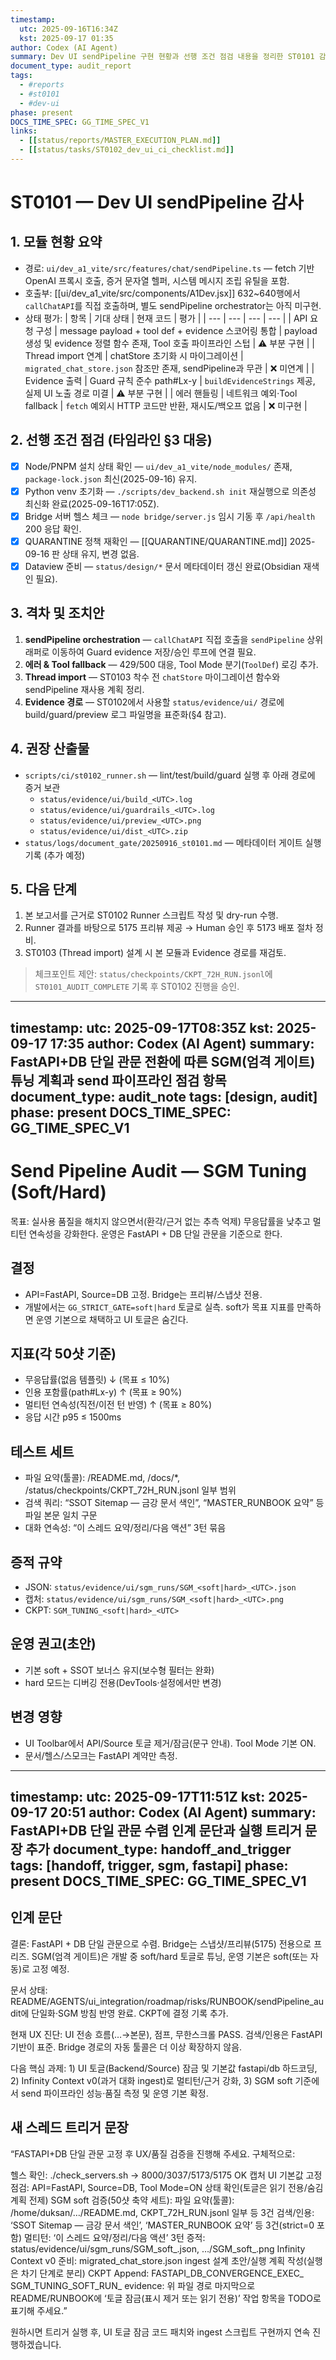 ```yaml
---
timestamp:
  utc: 2025-09-16T16:34Z
  kst: 2025-09-17 01:35
author: Codex (AI Agent)
summary: Dev UI sendPipeline 구현 현황과 선행 조건 점검 내용을 정리한 ST0101 감사 보고서
document_type: audit_report
tags:
  - #reports
  - #st0101
  - #dev-ui
phase: present
DOCS_TIME_SPEC: GG_TIME_SPEC_V1
links:
  - [[status/reports/MASTER_EXECUTION_PLAN.md]]
  - [[status/tasks/ST0102_dev_ui_ci_checklist.md]]
---
```


# ST0101 — Dev UI sendPipeline 감사

## 1. 모듈 현황 요약
- 경로: `ui/dev_a1_vite/src/features/chat/sendPipeline.ts` — fetch 기반 OpenAI 프록시 호출, 증거 문자열 헬퍼, 시스템 메시지 조립 유틸을 포함.
- 호출부: [[ui/dev_a1_vite/src/components/A1Dev.jsx]] 632~640행에서 `callChatAPI`를 직접 호출하며, 별도 sendPipeline orchestrator는 아직 미구현.
- 상태 평가:
  | 항목 | 기대 상태 | 현재 코드 | 평가 |
  | --- | --- | --- | --- |
  | API 요청 구성 | message payload + tool def + evidence 스코어링 통합 | payload 생성 및 evidence 정렬 함수 존재, Tool 호출 파이프라인 스텁 | ⚠ 부분 구현 |
  | Thread import 연계 | chatStore 초기화 시 마이그레이션 | `migrated_chat_store.json` 참조만 존재, sendPipeline과 무관 | ❌ 미연계 |
  | Evidence 출력 | Guard 규칙 준수 path#Lx-y | `buildEvidenceStrings` 제공, 실제 UI 노출 경로 미결 | ⚠ 부분 구현 |
  | 에러 핸들링 | 네트워크 예외·Tool fallback | `fetch` 예외시 HTTP 코드만 반환, 재시도/백오프 없음 | ❌ 미구현 |

## 2. 선행 조건 점검 (타임라인 §3 대응)
- [x] Node/PNPM 설치 상태 확인 — `ui/dev_a1_vite/node_modules/` 존재, `package-lock.json` 최신(2025-09-16) 유지.
- [x] Python venv 초기화 — `./scripts/dev_backend.sh init` 재실행으로 의존성 최신화 완료(2025-09-16T17:05Z).
- [x] Bridge 서버 헬스 체크 — `node bridge/server.js` 임시 기동 후 `/api/health` 200 응답 확인.
- [x] QUARANTINE 정책 재확인 — [[QUARANTINE/QUARANTINE.md]] 2025-09-16 판 상태 유지, 변경 없음.
- [x] Dataview 준비 — `status/design/*` 문서 메타데이터 갱신 완료(Obsidian 재색인 필요).

## 3. 격차 및 조치안
1. **sendPipeline orchestration** — `callChatAPI` 직접 호출을 `sendPipeline` 상위 래퍼로 이동하여 Guard evidence 저장/승인 루프에 연결 필요.
2. **에러 & Tool fallback** — 429/500 대응, Tool Mode 분기(`ToolDef`) 로깅 추가.
3. **Thread import** — ST0103 착수 전 `chatStore` 마이그레이션 함수와 sendPipeline 재사용 계획 정리.
4. **Evidence 경로** — ST0102에서 사용할 `status/evidence/ui/` 경로에 build/guard/preview 로그 파일명을 표준화(§4 참고).

## 4. 권장 산출물
- `scripts/ci/st0102_runner.sh` — lint/test/build/guard 실행 후 아래 경로에 증거 보관
  - `status/evidence/ui/build_<UTC>.log`
  - `status/evidence/ui/guardrails_<UTC>.log`
  - `status/evidence/ui/preview_<UTC>.png`
  - `status/evidence/ui/dist_<UTC>.zip`
- `status/logs/document_gate/20250916_st0101.md` — 메타데이터 게이트 실행 기록 (추가 예정)

## 5. 다음 단계
1. 본 보고서를 근거로 ST0102 Runner 스크립트 작성 및 dry-run 수행.
2. Runner 결과를 바탕으로 5175 프리뷰 제공 → Human 승인 후 5173 배포 절차 정비.
3. ST0103 (Thread import) 설계 시 본 모듈과 Evidence 경로를 재검토.

> 체크포인트 제안: `status/checkpoints/CKPT_72H_RUN.jsonl`에 `ST0101_AUDIT_COMPLETE` 기록 후 ST0102 진행을 승인.
---
timestamp:
  utc: 2025-09-17T08:35Z
  kst: 2025-09-17 17:35
author: Codex (AI Agent)
summary: FastAPI+DB 단일 관문 전환에 따른 SGM(엄격 게이트) 튜닝 계획과 send 파이프라인 점검 항목
document_type: audit_note
tags: [design, audit]
phase: present
DOCS_TIME_SPEC: GG_TIME_SPEC_V1
---

# Send Pipeline Audit — SGM Tuning (Soft/Hard)

목표: 실사용 품질을 해치지 않으면서(환각/근거 없는 추측 억제) 무응답률을 낮추고 멀티턴 연속성을 강화한다. 운영은 FastAPI + DB 단일 관문을 기준으로 한다.

## 결정
- API=FastAPI, Source=DB 고정. Bridge는 프리뷰/스냅샷 전용.
- 개발에서는 `GG_STRICT_GATE=soft|hard` 토글로 실측. soft가 목표 지표를 만족하면 운영 기본으로 채택하고 UI 토글은 숨긴다.

## 지표(각 50샷 기준)
- 무응답률(없음 템플릿) ↓ (목표 ≤ 10%)
- 인용 포함률(path#Lx-y) ↑ (목표 ≥ 90%)
- 멀티턴 연속성(직전/이전 턴 반영) ↑ (목표 ≥ 80%)
- 응답 시간 p95 ≤ 1500ms

## 테스트 세트
- 파일 요약(툴콜): /README.md, /docs/*, /status/checkpoints/CKPT_72H_RUN.jsonl 일부 범위
- 검색 쿼리: “SSOT Sitemap — 금강 문서 색인”, “MASTER_RUNBOOK 요약” 등 파일 본문 일치 구문
- 대화 연속성: “이 스레드 요약/정리/다음 액션” 3턴 묶음

## 증적 규약
- JSON: `status/evidence/ui/sgm_runs/SGM_<soft|hard>_<UTC>.json`
- 캡처: `status/evidence/ui/sgm_runs/SGM_<soft|hard>_<UTC>.png`
- CKPT: `SGM_TUNING_<soft|hard>_<UTC>`

## 운영 권고(초안)
- 기본 soft + SSOT 보너스 유지(보수형 필터는 완화)
- hard 모드는 디버깅 전용(DevTools·설정에서만 변경)

## 변경 영향
- UI Toolbar에서 API/Source 토글 제거/잠금(문구 안내). Tool Mode 기본 ON.
- 문서/헬스/스모크는 FastAPI 계약만 측정.

---
timestamp:
  utc: 2025-09-17T11:51Z
  kst: 2025-09-17 20:51
author: Codex (AI Agent)
summary: FastAPI+DB 단일 관문 수렴 인계 문단과 실행 트리거 문장 추가
document_type: handoff_and_trigger
tags: [handoff, trigger, sgm, fastapi]
phase: present
DOCS_TIME_SPEC: GG_TIME_SPEC_V1
---

## 인계 문단

결론: FastAPI + DB 단일 관문으로 수렴. Bridge는 스냅샷/프리뷰(5175) 전용으로 프리즈. SGM(엄격 게이트)은 개발 중 soft/hard 토글로 튜닝, 운영 기본은 soft(또는 자동)로 고정 예정.

문서 상태: README/AGENTS/ui_integration/roadmap/risks/RUNBOOK/sendPipeline_audit에 단일화·SGM 방침 반영 완료. CKPT에 결정 기록 추가.

현재 UX 진단: UI 전송 흐름(…→본문), 점프, 무한스크롤 PASS. 검색/인용은 FastAPI 기반이 표준. Bridge 경로의 자동 툴콜은 더 이상 확장하지 않음.

다음 핵심 과제: 1) UI 토글(Backend/Source) 잠금 및 기본값 fastapi/db 하드코딩, 2) Infinity Context v0(과거 대화 ingest)로 멀티턴/근거 강화, 3) SGM soft 기준에서 send 파이프라인 성능·품질 측정 및 운영 기본 확정.

## 새 스레드 트리거 문장

“FASTAPI+DB 단일 관문 고정 후 UX/품질 검증을 진행해 주세요. 구체적으로:

헬스 확인: ./check_servers.sh → 8000/3037/5173/5175 OK 캡처
UI 기본값 고정 점검: API=FastAPI, Source=DB, Tool Mode=ON 상태 확인(토글은 읽기 전용/숨김 계획 전제)
SGM soft 검증(50샷 축약 세트):
파일 요약(툴콜): /home/duksan/…/README.md, CKPT_72H_RUN.jsonl 일부 등 3건
검색/인용: ‘SSOT Sitemap — 금강 문서 색인’, ‘MASTER_RUNBOOK 요약’ 등 3건(strict=0 포함)
멀티턴: ‘이 스레드 요약/정리/다음 액션’ 3턴
증적: status/evidence/ui/sgm_runs/SGM_soft_<UTC>.json, …/SGM_soft_<UTC>.png
Infinity Context v0 준비: migrated_chat_store.json ingest 설계 초안/실행 계획 작성(실행은 차기 단계로 분리)
CKPT Append:
FASTAPI_DB_CONVERGENCE_EXEC_<UTC>
SGM_TUNING_SOFT_RUN_<UTC>
evidence: 위 파일 경로
마지막으로 README/RUNBOOK에 ‘토글 잠금(표시 제거 또는 읽기 전용)’ 작업 항목을 TODO로 표기해 주세요.”

원하시면 트리거 실행 후, UI 토글 잠금 코드 패치와 ingest 스크립트 구현까지 연속 진행하겠습니다.
